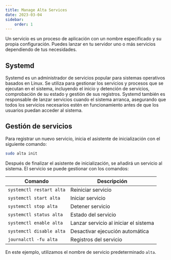 ```yaml
---
title: Manage Alta Services
date: 2023-03-04
sidebar:
    order: 1
---
```


Un servicio es un proceso de aplicación con un nombre especificado y su propia configuración. Puedes lanzar en tu servidor uno o más servicios dependiendo de tus necesidades.

## Systemd

Systemd es un administrador de servicios popular para sistemas operativos basados en Linux. Se utiliza para gestionar los servicios y procesos que se ejecutan en el sistema, incluyendo el inicio y detención de servicios, comprobación de su estado y gestión de sus registros. Systemd también es responsable de lanzar servicios cuando el sistema arranca, asegurando que todos los servicios necesarios estén en funcionamiento antes de que los usuarios puedan acceder al sistema.

## Gestión de servicios

Para registrar un nuevo servicio, inicia el asistente de inicialización con el siguiente comando:

```sh
sudo alta init
```

Después de finalizar el asistente de inicialización, se añadirá un servicio al sistema. El servicio se puede gestionar con los comandos:

| Comando | Descripción |
| --- | --- |
| `systemctl restart alta` | Reiniciar servicio |
| `systemctl start alta` | Iniciar servicio |
| `systemctl stop alta` | Detener servicio |
| `systemctl status alta` | Estado del servicio |
| `systemctl enable alta` | Lanzar servicio al iniciar el sistema |
| `systemctl disable alta` | Desactivar ejecución automática |
| `journalctl -fu alta` | Registros del servicio |

En este ejemplo, utilizamos el nombre de servicio predeterminado `alta`.